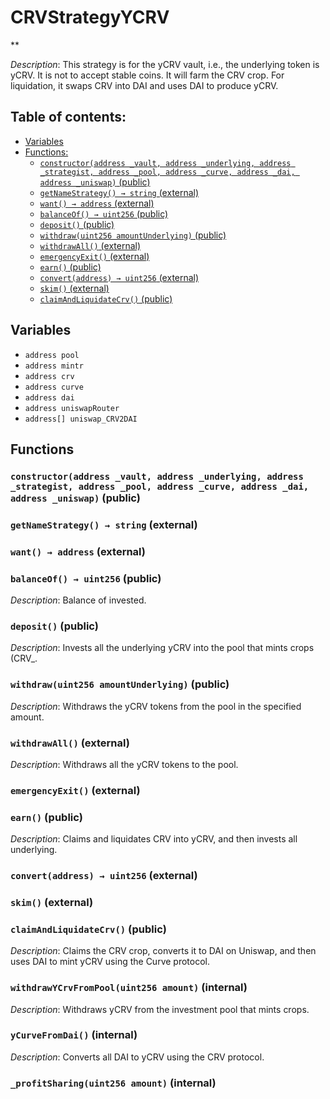 # CRVStrategyYCRV
**

*Description*: This strategy is for the yCRV vault, i.e., the underlying token is yCRV. It is not to accept
stable coins. It will farm the CRV crop. For liquidation, it swaps CRV into DAI and uses DAI
to produce yCRV.

## Table of contents:
- [Variables](#variables)
- [Functions:](#functions)
  - [`constructor(address _vault, address _underlying, address _strategist, address _pool, address _curve, address _dai, address _uniswap)` (public) ](#crvstrategyycrv-constructor-address-address-address-address-address-address-address-)
  - [`getNameStrategy() → string` (external) ](#crvstrategyycrv-getnamestrategy--)
  - [`want() → address` (external) ](#crvstrategyycrv-want--)
  - [`balanceOf() → uint256` (public) ](#crvstrategyycrv-balanceof--)
  - [`deposit()` (public) ](#crvstrategyycrv-deposit--)
  - [`withdraw(uint256 amountUnderlying)` (public) ](#crvstrategyycrv-withdraw-uint256-)
  - [`withdrawAll()` (external) ](#crvstrategyycrv-withdrawall--)
  - [`emergencyExit()` (external) ](#crvstrategyycrv-emergencyexit--)
  - [`earn()` (public) ](#crvstrategyycrv-earn--)
  - [`convert(address) → uint256` (external) ](#crvstrategyycrv-convert-address-)
  - [`skim()` (external) ](#crvstrategyycrv-skim--)
  - [`claimAndLiquidateCrv()` (public) ](#crvstrategyycrv-claimandliquidatecrv--)

## Variables <a name="variables"></a>
- `address pool`
- `address mintr`
- `address crv`
- `address curve`
- `address dai`
- `address uniswapRouter`
- `address[] uniswap_CRV2DAI`

## Functions <a name="functions"></a>

### `constructor(address _vault, address _underlying, address _strategist, address _pool, address _curve, address _dai, address _uniswap)` (public) <a name="crvstrategyycrv-constructor-address-address-address-address-address-address-address-"></a>


### `getNameStrategy() → string` (external) <a name="crvstrategyycrv-getnamestrategy--"></a>


### `want() → address` (external) <a name="crvstrategyycrv-want--"></a>


### `balanceOf() → uint256` (public) <a name="crvstrategyycrv-balanceof--"></a>

*Description*: Balance of invested.

### `deposit()` (public) <a name="crvstrategyycrv-deposit--"></a>

*Description*: Invests all the underlying yCRV into the pool that mints crops (CRV_.

### `withdraw(uint256 amountUnderlying)` (public) <a name="crvstrategyycrv-withdraw-uint256-"></a>

*Description*: Withdraws the yCRV tokens from the pool in the specified amount.

### `withdrawAll()` (external) <a name="crvstrategyycrv-withdrawall--"></a>

*Description*: Withdraws all the yCRV tokens to the pool.

### `emergencyExit()` (external) <a name="crvstrategyycrv-emergencyexit--"></a>


### `earn()` (public) <a name="crvstrategyycrv-earn--"></a>

*Description*: Claims and liquidates CRV into yCRV, and then invests all underlying.

### `convert(address) → uint256` (external) <a name="crvstrategyycrv-convert-address-"></a>


### `skim()` (external) <a name="crvstrategyycrv-skim--"></a>


### `claimAndLiquidateCrv()` (public) <a name="crvstrategyycrv-claimandliquidatecrv--"></a>

*Description*: Claims the CRV crop, converts it to DAI on Uniswap, and then uses DAI to mint yCRV using the
Curve protocol.

### `withdrawYCrvFromPool(uint256 amount)` (internal) <a name="crvstrategyycrv-withdrawycrvfrompool-uint256-"></a>

*Description*: Withdraws yCRV from the investment pool that mints crops.

### `yCurveFromDai()` (internal) <a name="crvstrategyycrv-ycurvefromdai--"></a>

*Description*: Converts all DAI to yCRV using the CRV protocol.

### `_profitSharing(uint256 amount)` (internal) <a name="crvstrategyycrv-_profitsharing-uint256-"></a>

